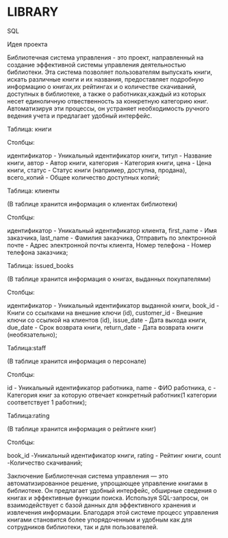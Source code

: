 # LIBRARY
SQL

Идея проекта


Библиотечная система управления - это проект, направленный на создание эффективной системы управления деятельностью библиотеки. Эта система позволяет пользователям выпускать книги, искать различные книги и их названия, предоставляет подробную информацию о книгах,их рейтингах и о количестве скачиваний, доступных в библиотеке, а также о работниках,каждый из которых несет единоличную отвественность за конкретную категорию книг. Автоматизируя эти процессы, он устраняет необходимость ручного ведения учета и предлагает удобный интерфейс.

Таблица: книги

Столбцы:


идентификатор	-	Уникальный идентификатор книги,
титул		   -     Название книги,
автор		 -       Автор книги,
категория	-	    Категория книги,
цена     -  	    Цена книги,
статус	 -     	Статус книги (например, доступна, продана),
всего_копий 	-	Общее количество доступных копий;

Таблица: клиенты


(В таблице хранится информация о клиентах библиотеки)


Столбцы:


идентификатор	      -            	Уникальный идентификатор клиента,
first_name		     -               Имя заказчика,
last_name	        -                Фамилия заказчика,
Отправить по электронной почте	-  Адрес электронной почты клиента,
Номер телефона    -              	Номер телефона заказчика;


Таблица: issued_books


(В таблице хранится информация о книгах, выданных покупателями)

Столбцы:


идентификатор		-  Уникальный идентификатор выданной книги,
book_id		    -    Книги со ссылками на внешние ключи (id),
customer_id  -   	Внешние ключи со ссылкой на клиентов (id),
issue_date	  -  	Дата выхода книги,
due_date	  -      Срок возврата книги,
return_date		-    Дата возврата книги (необязательно);


Таблица:staff


(В таблице хранится информация о персонале)

Столбцы:



id    -  Уникальный идентификатор работника,
name   - ФИО работника,
c      - Категория книг за которую отвечает конкретный работник(1 категории соответствует 1 работник);

Таблица:rating


(В таблице хранится информация о рейтинге книг)

Столбцы:



book_id   -Уникальный идентификатор книги,
rating   - Рейтинг книги,
count     -Количество скачиваний;


Заключение
Библиотечная система управления — это автоматизированное решение, упрощающее управление книгами в библиотеке. Он предлагает удобный интерфейс, обширные сведения о книгах и эффективные функции поиска. Используя SQL-запросы, он взаимодействует с базой данных для эффективного хранения и извлечения информации. Благодаря этой системе процесс управления книгами становится более упорядоченным и удобным как для сотрудников библиотеки, так и для пользователей. 
